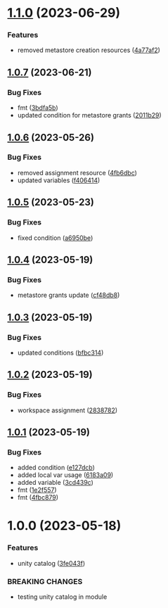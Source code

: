 # [1.1.0](https://github.com/data-platform-hq/terraform-databricks-unity-catalog/compare/v1.0.7...v1.1.0) (2023-06-29)


### Features

* removed metastore creation resources ([4a77af2](https://github.com/data-platform-hq/terraform-databricks-unity-catalog/commit/4a77af2139a58b07c75880173f559bd417510f17))

## [1.0.7](https://github.com/data-platform-hq/terraform-databricks-unity-catalog/compare/v1.0.6...v1.0.7) (2023-06-21)


### Bug Fixes

* fmt ([3bdfa5b](https://github.com/data-platform-hq/terraform-databricks-unity-catalog/commit/3bdfa5bcf5109cc4530476b8d058cc8cb9dc463f))
* updated condition for metastore grants ([2011b29](https://github.com/data-platform-hq/terraform-databricks-unity-catalog/commit/2011b29830f04be63df99cda3d52058cf7b14770))

## [1.0.6](https://github.com/data-platform-hq/terraform-databricks-unity-catalog/compare/v1.0.5...v1.0.6) (2023-05-26)


### Bug Fixes

* removed assignment resource ([4fb6dbc](https://github.com/data-platform-hq/terraform-databricks-unity-catalog/commit/4fb6dbc88447dd3ec0e488547120b86fc8027abc))
* updated variables ([f406414](https://github.com/data-platform-hq/terraform-databricks-unity-catalog/commit/f406414479360068151f2754d07a4941cc5acd9d))

## [1.0.5](https://github.com/data-platform-hq/terraform-databricks-unity-catalog/compare/v1.0.4...v1.0.5) (2023-05-23)


### Bug Fixes

* fixed condition ([a6950be](https://github.com/data-platform-hq/terraform-databricks-unity-catalog/commit/a6950becbb80eaeeb09dc91cd4c42114f676979c))

## [1.0.4](https://github.com/data-platform-hq/terraform-databricks-unity-catalog/compare/v1.0.3...v1.0.4) (2023-05-19)


### Bug Fixes

* metastore grants update ([cf48db8](https://github.com/data-platform-hq/terraform-databricks-unity-catalog/commit/cf48db80c558b1ea8d83bb14496fd887af774527))

## [1.0.3](https://github.com/data-platform-hq/terraform-databricks-unity-catalog/compare/v1.0.2...v1.0.3) (2023-05-19)


### Bug Fixes

* updated conditions ([bfbc314](https://github.com/data-platform-hq/terraform-databricks-unity-catalog/commit/bfbc3145c17a89452b26aa61299bc62c65231998))

## [1.0.2](https://github.com/data-platform-hq/terraform-databricks-unity-catalog/compare/v1.0.1...v1.0.2) (2023-05-19)


### Bug Fixes

* workspace assignment ([2838782](https://github.com/data-platform-hq/terraform-databricks-unity-catalog/commit/2838782b5fba7d8b021b0421f404cf3d8bd9d437))

## [1.0.1](https://github.com/data-platform-hq/terraform-databricks-unity-catalog/compare/v1.0.0...v1.0.1) (2023-05-19)


### Bug Fixes

* added condition ([e127dcb](https://github.com/data-platform-hq/terraform-databricks-unity-catalog/commit/e127dcb0acf64a81c182122e8c50732bf1fbb493))
* added local var usage ([6183a09](https://github.com/data-platform-hq/terraform-databricks-unity-catalog/commit/6183a0961ed53f777bf0efaeaac0c3450a9aa92a))
* added variable ([3cd439c](https://github.com/data-platform-hq/terraform-databricks-unity-catalog/commit/3cd439c971c99062b0b4fdfe965c88307fa49ff9))
* fmt ([1e2f557](https://github.com/data-platform-hq/terraform-databricks-unity-catalog/commit/1e2f557a3e28424030467ef5908ce001085dc0b4))
* fmt ([4fbc879](https://github.com/data-platform-hq/terraform-databricks-unity-catalog/commit/4fbc879fe59481861a01dffddedd715c99f058b7))

# 1.0.0 (2023-05-18)


### Features

* unity catalog ([3fe043f](https://github.com/data-platform-hq/terraform-databricks-unity-catalog/commit/3fe043fd418f886097a52fc47bfb091d4264e085))


### BREAKING CHANGES

* testing unity catalog in module
